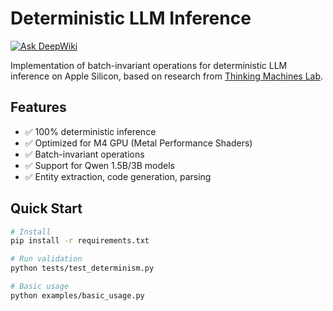 # Deterministic LLM Inference
[![Ask DeepWiki](https://deepwiki.com/badge.svg)](https://deepwiki.com/Pratyay-ops/deterministic_llm_poc)

Implementation of batch-invariant operations for deterministic LLM inference on Apple Silicon, based on research from [Thinking Machines Lab](https://thinkingmachines.ai/blog/defeating-nondeterminism-in-llm-inference/).

## Features

- ✅ 100% deterministic inference
- ✅ Optimized for M4 GPU (Metal Performance Shaders)
- ✅ Batch-invariant operations
- ✅ Support for Qwen 1.5B/3B models
- ✅ Entity extraction, code generation, parsing

## Quick Start

```bash
# Install
pip install -r requirements.txt

# Run validation
python tests/test_determinism.py

# Basic usage
python examples/basic_usage.py

```
